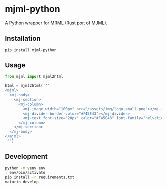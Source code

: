 # mjml-python

A Python wrapper for [MRML](https://github.com/jolimail/mrml-core) (Rust port of [MJML](https://github.com/mjmlio/mjml)).

## Installation

```sh
pip install mjml-python
```

## Usage

```py
from mjml import mjml2html

html = mjml2html('''
<mjml>
  <mj-body>
    <mj-section>
      <mj-column>
        <mj-image width="100px" src="/assets/img/logo-small.png"></mj-image>
        <mj-divider border-color="#F45E43"></mj-divider>
        <mj-text font-size="20px" color="#F45E43" font-family="helvetica">Hello World</mj-text>
      </mj-column>
    </mj-section>
  </mj-body>
</mjml>
''')
```

## Development

```sh
python -m venv env
. env/bin/activate
pip install -r requirements.txt
maturin develop
```

